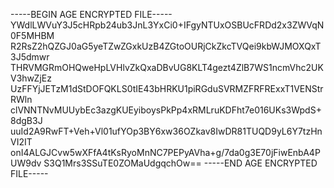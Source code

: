 -----BEGIN AGE ENCRYPTED FILE-----
YWdlLWVuY3J5cHRpb24ub3JnL3YxCi0+IFgyNTUxOSBUcFRDd2x3ZWVqN0F5MHBM
R2RsZ2hQZGJ0aG5yeTZwZGxkUzB4ZGtoOURjCkZkcTVQei9kbWJMOXQxT3J5dmwr
THRVMGRmOHQweHpLVHlvZkQxaDBvUG8KLT4gezt4ZlB7WS1ncmVhc2UKV3hwZjEz
UzFFYjJETzM1dStDOFQKLS0tIE43bHRKU1piRGduSVRMZFRFRExxT1VENStrRWln
clVNNTNvMUUybEc3azgKUEyiboysPkPp4xRMLruKDFht7e016UKs3WpdS+8dgB3J
uuId2A9RwFT+Veh+Vl01ufYOp3BY6xw36OZkav8IwDR81TUQD9yL6Y7tzHnVI2IT
onI4ALGJCvw5wXFfA4tKsRyoMnNC7PEPyAVha+g/7da0g3E70jFiwEnbA4PUW9dv
S3Q1Mrs3SSuTE0ZOMaUdgqchOw==
-----END AGE ENCRYPTED FILE-----
